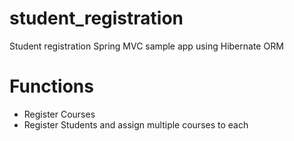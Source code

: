 # student_registration
Student registration Spring MVC sample app using Hibernate ORM

# Functions

* Register Courses
* Register Students and assign multiple courses to each
